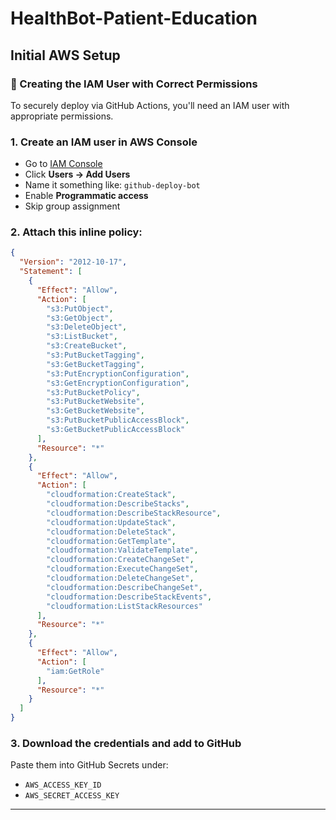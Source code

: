 # HealthBot-Patient-Education

## Initial AWS Setup

### 👤 Creating the IAM User with Correct Permissions

To securely deploy via GitHub Actions, you'll need an IAM user with appropriate permissions.

### 1. Create an IAM user in AWS Console

- Go to [IAM Console](https://console.aws.amazon.com/iam/)
- Click **Users → Add Users**
- Name it something like: `github-deploy-bot`
- Enable **Programmatic access**
- Skip group assignment

### 2. Attach this **inline policy**:

```json
{
  "Version": "2012-10-17",
  "Statement": [
    {
      "Effect": "Allow",
      "Action": [
        "s3:PutObject",
        "s3:GetObject",
        "s3:DeleteObject",
        "s3:ListBucket",
        "s3:CreateBucket",
        "s3:PutBucketTagging",
        "s3:GetBucketTagging",
        "s3:PutEncryptionConfiguration",
        "s3:GetEncryptionConfiguration",
        "s3:PutBucketPolicy",
        "s3:PutBucketWebsite",
        "s3:GetBucketWebsite",
        "s3:PutBucketPublicAccessBlock",
        "s3:GetBucketPublicAccessBlock"
      ],
      "Resource": "*"
    },
    {
      "Effect": "Allow",
      "Action": [
        "cloudformation:CreateStack",
        "cloudformation:DescribeStacks",
        "cloudformation:DescribeStackResource",
        "cloudformation:UpdateStack",
        "cloudformation:DeleteStack",
        "cloudformation:GetTemplate",
        "cloudformation:ValidateTemplate",
        "cloudformation:CreateChangeSet",
        "cloudformation:ExecuteChangeSet",
        "cloudformation:DeleteChangeSet",
        "cloudformation:DescribeChangeSet",
        "cloudformation:DescribeStackEvents",
        "cloudformation:ListStackResources"
      ],
      "Resource": "*"
    },
    {
      "Effect": "Allow",
      "Action": [
        "iam:GetRole"
      ],
      "Resource": "*"
    }
  ]
}
```

### 3. Download the credentials and add to GitHub

Paste them into GitHub Secrets under:

- `AWS_ACCESS_KEY_ID`
- `AWS_SECRET_ACCESS_KEY`

---